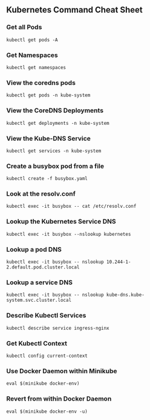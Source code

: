 ## Kubernetes Command Cheat Sheet

### Get all Pods

`kubectl get pods -A`

### Get Namespaces

`kubectl get namespaces`

### View the coredns pods

`kubectl get pods -n kube-system`

### View the CoreDNS Deployments

`kubectl get deployments -n kube-system`

### View the Kube-DNS Service

`kubectl get services -n kube-system`

### Create a busybox pod from a file

`kubectl create -f busybox.yaml`

### Look at the resolv.conf

`kubectl exec -it busybox -- cat /etc/resolv.conf`

### Lookup the Kubernetes Service DNS

`kubectl exec -it busybox --nslookup kubernetes`

### Lookup a pod DNS

`kubectl exec -it busybox -- nslookup 10.244-1-2.default.pod.cluster.local`

### Lookup a service DNS

`kubectl exec -it busybox -- nslookup kube-dns.kube-system.svc.cluster.local`

### Describe Kubectl Services

`kubectl describe service ingress-nginx`

### Get Kubectl Context

`kubectl config current-context`

### Use Docker Daemon within Minikube

`eval $(minikube docker-env)`

### Revert from within Docker Daemon

`eval $(minikube docker-env -u)`